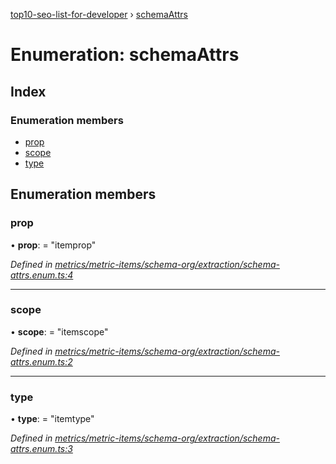 [top10-seo-list-for-developer](../README.md) › [schemaAttrs](schemaattrs.md)

# Enumeration: schemaAttrs

## Index

### Enumeration members

* [prop](schemaattrs.md#prop)
* [scope](schemaattrs.md#scope)
* [type](schemaattrs.md#type)

## Enumeration members

###  prop

• **prop**: = "itemprop"

*Defined in [metrics/metric-items/schema-org/extraction/schema-attrs.enum.ts:4](https://github.com/deepcrawl/top10-seo-list-for-developer/blob/b2629c6/src/metrics/metric-items/schema-org/extraction/schema-attrs.enum.ts#L4)*

___

###  scope

• **scope**: = "itemscope"

*Defined in [metrics/metric-items/schema-org/extraction/schema-attrs.enum.ts:2](https://github.com/deepcrawl/top10-seo-list-for-developer/blob/b2629c6/src/metrics/metric-items/schema-org/extraction/schema-attrs.enum.ts#L2)*

___

###  type

• **type**: = "itemtype"

*Defined in [metrics/metric-items/schema-org/extraction/schema-attrs.enum.ts:3](https://github.com/deepcrawl/top10-seo-list-for-developer/blob/b2629c6/src/metrics/metric-items/schema-org/extraction/schema-attrs.enum.ts#L3)*
